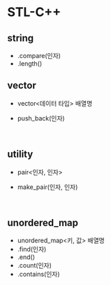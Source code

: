 # STL-C++

## string
- .compare(인자)
- .length()

## vector
- vector<데이터 타입> 배열명
- push_back(인자)

  <br>

## utility
- pair<인자, 인자>
- make_pair(인자, 인자)

  <br>

## unordered_map
- unordered_map<키, 값> 배열명
- .find(인자)
- .end()
- .count(인자)
- .contains(인자)

